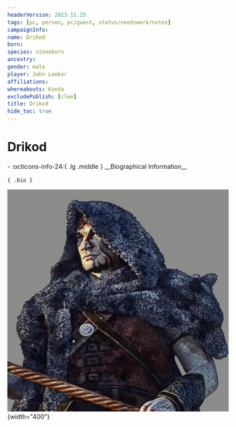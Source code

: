 ```yaml
---
headerVersion: 2023.11.25
tags: [pc, person, pc/guest, status/needswork/notes]
campaignInfo:
name: Drikod
born:
species: stoneborn
ancestry:
gender: male
player: John Leeker
affiliations:
whereabouts: Kunda
excludePublish: [clee]
title: Drikod
hide_toc: true
---
```

# Drikod
<div class="grid cards ext-narrow-margin ext-one-column" markdown>
- :octicons-info-24:{ .lg .middle } __Biographical Information__

    { .bio }

</div>


![Drikod Portrait](../../../../assets/drikod-portrait.jpg){width="400"}